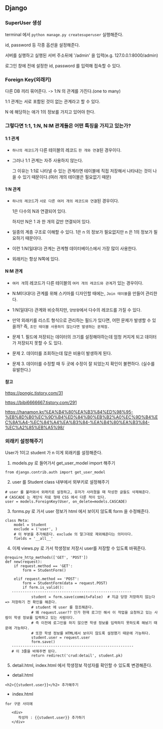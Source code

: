 ## Django

### SuperUser 생성

terminal 에서 `python manage.py createsuperuser` 실행해준다.

id, password 등 각종 옵션을 설정해준다.

서버를 실행하고 실행된 서버 주소뒤에 '/admin' 을 입력(e.g. 127.0.0.1:8000/admin)

로그인 창에 전에 설정한 id, password 를 입력해 접속할 수 있다.

### Foreign Key(외래키)

다른 DB 끼리 묶어준다. -> 1:N 의 관계를 가진다.(one to many)

1:1 관계는 서로 포함된 것이 없는 관계라고 할 수 있다.

N 에 해당하는 애가 1의 정보를 가지고 있어야 한다.

### 그렇다면 1:1, 1:N, N:M 관계들은 어떤 특징을 가지고 있는가?

#### 1:1 관계

- `하나의 레코드`가 다른 테이블의 레코드 `한 개와 연결`된 경우이다.
  
- 그러나 1:1 관계는 자주 사용하지 않는다. 
  
    그 이유는 1:1로 나타낼 수 있는 관계라면 테이블에 직접 저장해서 나타내는 것이 나을 수 있기 때문이다.(여러 개의 테이블은 필요없기 때문)

#### 1:N 관계

- `하나의 레코드`가 `서로 다른 여러 개의 레코드와 연결`된 경우이다. 
    
    1은 다수의 N과 연결되어 있다.

    하지만 N은 1 과 한 개의 값만 연결되어 있다.

- 일종의 계층 구조로 이해할 수 있다. 1은 n 의 정보가 필요없지만 n 은 1의 정보가 필요하기 때문이다.

- 이런 1:N(일대다) 관계는 관계형 데이터베이스에서 가장 많이 사용한다.

- 외래키는 항상 N쪽에 있다.

#### N:M 관계

- `여러 개`의 레코드가 다른 테이블의 `여러 개의 레코드와 관계`가 있는 경우이다.

- N:M(다대다) 관계를 위해 스키마를 디자인할 때에는, `Join 테이블`을 만들어 관리한다.

- 1:N(일대다) 관계와 비슷하지만, `양방향`에서 다수의 레코드를 가질 수 있다.

- 만약 외래키를 리스트 형식으로 관리하는 필드가 있다면, 어떤 문제가 발생할 수 있을까? 즉, `조인 테이블 사용하지 않는다면 발생하는 문제점.`

- 문제 1. 필드에 저장되는 데이터의 크기를 설정해야하는데 엄청 커지게 되고 데이터가 저장되지 못할 수 도 있다.

- 문제 2. 데이터를 조회하는데 많은 비용이 발생하게 된다.
 
- 문제 3. 데이터를 수정할 때 두 곳에 수정이 잘 되었는지 확인이 불편하다. (실수를 유발한다.)

#### 참고

https://pongic.tistory.com/31

https://bibi6666667.tistory.com/291

https://hanamon.kr/%EA%B4%80%EA%B3%84%ED%98%95-%EB%8D%B0%EC%9D%B4%ED%84%B0%EB%B2%A0%EC%9D%B4%EC%8A%A4-%EC%84%A4%EA%B3%84-%EA%B4%80%EA%B3%84-%EC%A2%85%EB%A5%98/

### 외래키 설정해주기

User가 1이고 student 가 n 이게 외래키를 설정해준다.

1. models.py 로 들어가서 get_user_model import 해주기

```
from django.contrib.auth import get_user_model 
```

2. user 를 Student class 내부에서 외부키로 설정해주기

```
# user 를 불러와서 외래키로 설정하고, 유저가 사라졌을 때 작성한 글들도 삭제해준다. 
# CASCADE 는 계단식 자료 형태 CSS 에서 다룬 적이 있다.
user = models.ForeignKey(User, on_delete=models.CASCADE)
```

3. forms.py 로 가서 user 정보가 html 에서 보이지 않도록 form 을 수정해준다.

```
class Meta:
    model = Student
    exclude = ('user', ) 
    # 이 부분을 추가해준다. exclude 의 말그대로 제외해준다는 의미이다.
    fields = '__all__'

```

4. 이제 views.py 로 가서 학생정보 저장시 user를 저장할 수 있도록 바꿔준다.

```
@require_http_methods(['GET', 'POST'])
def new(request):
    if request.method == 'GET':
        form = StudentForm()
    
    elif request.method == 'POST':
        form = StudentForm(data = request.POST)
        if form.is_valid():
   -------------------------------------------------------    
            student = form.save(commit=False)  # 지금 당장 저장하지 않는다 => 저장하기 전 확인을 해준다.
            # student 에 user 를 참조해준다. 
            # 왜 request.user?? 인가 현재 로그인 해서 이 작업을 요청하고 있는 사람이 학생 정보를 입력하고 있는 사람이다.
            # 즉 이전에 로그인을 하지 않으면 학생 정보를 입력하지 못하도록 해놨기 때문에 가능하다. 
            # 또한 학생 정보를 HTML에서 보이지 않도록 설정했기 때문에 가능하다.
            student.user = request.user 
            form.save()
   --------------------------------------------------------
   # 이 3줄을 바꿔주면 된다.         
            return redirect('crud:detail', student.pk)
```

5. detail.html, index.html 에서 학생정보 작성자를 확인할 수 있도록 변경해준다.


- detail.html 

```
<h2>{{student.user}}</h2> 추가해주기
```

- index.html

```
for 구문 사이에

   <div>
      작성자 : {{student.user}} 추가하기
   </div>  
```